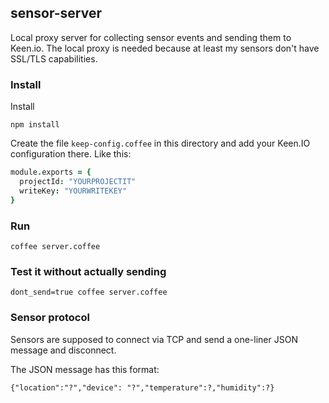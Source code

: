 ## sensor-server

Local proxy server for collecting sensor events and sending them
to Keen.io. The local proxy is needed because at least my sensors
don't have SSL/TLS capabilities.

### Install

Install

    npm install

Create the file `keep-config.coffee` in this  directory and add your Keen.IO configuration there. Like this:

```coffeescript
module.exports = {
  projectId: "YOURPROJECTIT"
  writeKey: "YOURWRITEKEY"
}
```

### Run

    coffee server.coffee

### Test it without actually sending

    dont_send=true coffee server.coffee

### Sensor protocol

Sensors are supposed to connect via TCP and send a one-liner JSON message and disconnect.

The JSON message has this format:

    {"location":"?","device": "?","temperature":?,"humidity":?}
